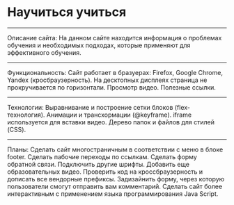 # Научиться учиться

___________________________
Описание сайта:
На данном сайте находится информация о проблемах обучения и необходимых подходах, которые применяют для эффективного обучения.

___________________________
Функциональность:
Сайт работает в бразуерах: Firefox, Google Chrome, Yandex (кросбраузерность).
На десктопных дисплеях страница не прокручивается по горизонтали.
Просмотр видео.
Полезные ссылки.

___________________________
Технологии:
Выравнивание и построение сетки блоков (flex-технология).
Анимации и трансхормации (@keyframe).
iframe используется для вставки видео.
Дерево папок и файлов для стилей (CSS).

___________________________
Планы:
Сделать сайт многостраничным в соответствии с меню в блоке footer.
Сделать пабочие переходы по ссылкам.
Сделать форму обратной связи.
Подключить другие шрифты.
Добавить еще образовательных видео.
Проверить код на кроссбраузерность и дописать все вендорные префиксы.
Задизайнить форму, через которую пользователи смогут отправить вам комментарий.
Сделать сайт более интерактивным с применением языка программирования Java Script. 